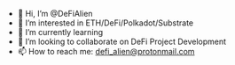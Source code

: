 - 👋 Hi, I’m @DeFiAlien
- 👀 I’m interested in ETH/DeFi/Polkadot/Substrate
- 🌱 I’m currently learning 
- 💞️ I’m looking to collaborate on DeFi Project Development
- 📫 How to reach me: defi_alien@protonmail.com

<!---
DeFiAlien/DeFiAlien is a ✨ special ✨ repository because its `README.md` (this file) appears on your GitHub profile.
You can click the Preview link to take a look at your changes.
--->
